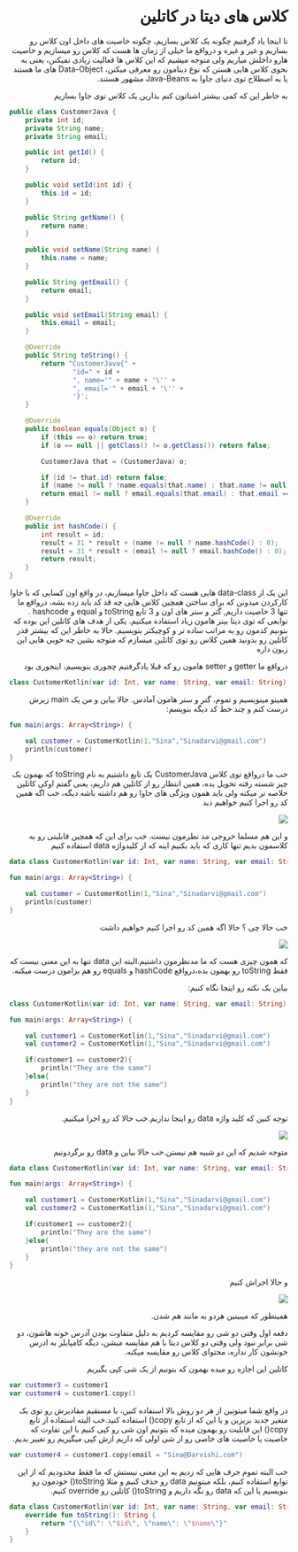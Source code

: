 <div dir="rtl">

# کلاس های دیتا در کاتلین

تا اینجا یاد گرفتیم چگونه یک کلاس بسازیم، چگونه خاصیت های داخل اون کلاس رو بسازیم و غیر و غیره و درواقع ما خیلی از زمان ها هست که کلاس رو میسازیم و خاصیت هارو داخلش میاریم ولی متوجه میشیم که این کلاس ها فعالیت زیادی نمیکنن، یعنی به نحوی کلاس هایی هستن که نوع دیتامون رو معرفی میکنن، Data-Object های ما هستند یا به اصطلاح توی دنیای جاوا به Java-Beans مشهور هستند.

به خاطر این که کمی بیشتر اشناتون کنم بذارین یک کلاس توی جاوا بسازیم

</div>

```java
public class CustomerJava {
    private int id;
    private String name;
    private String email;

    public int getId() {
        return id;
    }

    public void setId(int id) {
        this.id = id;
    }

    public String getName() {
        return name;
    }

    public void setName(String name) {
        this.name = name;
    }

    public String getEmail() {
        return email;
    }

    public void setEmail(String email) {
        this.email = email;
    }

    @Override
    public String toString() {
        return "CustomerJava{" +
                "id=" + id +
                ", name='" + name + '\'' +
                ", email='" + email + '\'' +
                '}';
    }

    @Override
    public boolean equals(Object o) {
        if (this == o) return true;
        if (o == null || getClass() != o.getClass()) return false;

        CustomerJava that = (CustomerJava) o;

        if (id != that.id) return false;
        if (name != null ? !name.equals(that.name) : that.name != null) return false;
        return email != null ? email.equals(that.email) : that.email == null;
    }

    @Override
    public int hashCode() {
        int result = id;
        result = 31 * result + (name != null ? name.hashCode() : 0);
        result = 31 * result + (email != null ? email.hashCode() : 0);
        return result;
    }
}
```

<div dir="rtl">

این یک از data-class هایی هست که داخل جاوا میسازیم، در واقع اون کسایی که با جاوا کارکردن میدونن که برای ساختن همچین کلاس هایی چه قد کد باید زده بشه، درواقع ما تنها 3 خاصیت داریم, گتر و ستر های اون و 3 تابع toString و equal و hashcode . توابعی که توی دیتا بینز هامون زیاد استفاده میکنیم. یکی از هدف های کاتلین این بوده که بتونیم کدمون رو به مراتب ساده تر و کوچیکتر بنویسیم. حالا به خاطر این که بیشتر قدر کاتلین رو بدونید همین کلاس رو توی کاتلین میسازم که متوجه بشین چه خوبی هایی این زبون داره

درواقع ما getter و setter هامون رو که قبلا یادگرفتیم  چجوری بنویسیم، اینجوری بود

</div>

```kotlin
class CustomerKotlin(var id: Int, var name: String, var email: String)
```

<div dir="rtl">

همینو مینویسیم و تموم، گتر و ستر هامون آمادس. حالا بیاین و من یک main زیرش درست کنم و چند خط کد دیگه بنویسم:

</div>

```kotlin
fun main(args: Array<String>) {

    val customer = CustomerKotlin(1,"Sina","Sinadarvi@gmail.com")
    println(customer)
}
```

<div dir="rtl">

خب ما درواقع توی کلاس CustomerJava یک تابع داشتیم به نام toString که بهمون یک چیز شسته رفته تحویل بده، همین انتظار رو از کاتلین هم داریم، یعنی گفتم اوکی کاتلین خلاصه تر میکنه ولی باید همون ویژگی های جاوا رو هم داشته باشه دیگه، خب اگه همین کد رو اجرا کنیم خواهیم دید

<img src="./result-1.PNG" />

و این هم مسلما خروجی مد نظرمون نیست. خب برای این که همچین قابلیتی رو به کلاسمون بدیم تنها کاری که باید بکنیم اینه که از کلیدواژه data استفاده کنیم

</div>

```kotlin
data class CustomerKotlin(var id: Int, var name: String, var email: String)

fun main(args: Array<String>) {

    val customer = CustomerKotlin(1,"Sina","Sinadarvi@gmail.com")
    println(customer)
}
```

<div dir="rtl">

خب حالا چی ؟ حالا اگه همین کد رو اجرا کنیم خواهیم داشت

<img src="./result-2.PNG" />

که همون چیزی هست که ما مدنظرمون داشتیم.البته این data تنها به این معنی نیست که فقط toString رو بهمون بده،درواقع hashCode و equals رو هم برامون درست میکنه.

بیاین یک نکته رو اینجا نگاه کنیم:


</div>

```kotlin
class CustomerKotlin(var id: Int, var name: String, var email: String)

fun main(args: Array<String>) {

    val customer1 = CustomerKotlin(1,"Sina","Sinadarvi@gmail.com")
    val customer2 = CustomerKotlin(1,"Sina","Sinadarvi@gmail.com")

    if(customer1 == customer2){
        println("They are the same")
    }else{
        println("they are not the same")
    }
}
```

<div dir="rtl">

توجه کنین که کلید واژه data رو اینجا نداریم.خب حالا کد رو اجرا میکنیم.

<img src="./result-3.PNG" />

متوجه شدیم که این دو شبیه هم نیستن.خب حالا بیاین و data رو برگردونیم

</div>

```kotlin
data class CustomerKotlin(var id: Int, var name: String, var email: String)

fun main(args: Array<String>) {

    val customer1 = CustomerKotlin(1,"Sina","Sinadarvi@gmail.com")
    val customer2 = CustomerKotlin(1,"Sina","Sinadarvi@gmail.com")

    if(customer1 == customer2){
        println("They are the same")
    }else{
        println("they are not the same")
    }
}
```

<div dir="rtl">

و حالا اجراش کنیم

<img src="./result-4.PNG" />

همینطور که میبینین هردو به مانند هم شدن.

دفعه اول وقتی دو شی رو مقایسه کردیم به دلیل متفاوت بودن آدرس خونه هاشون، دو شی برابر نبود ولی وقتی دو کلاس دیتا با هم مقایسه میشن، دیگه کامپایلر به ادرس خونشون کار نداره، محتوای کلاس رو مقایسه میکنه.

کاتلین این اجازه رو میده بهمون که بتونیم از یک شی کپی بگیریم

</div>

```kotlin
var customer3 = customer1
var customer4 = customer1.copy()
```

<div dir="rtl">

در واقع شما میتونین از هر دو روش بالا استفاده کنین، یا مستقیم مقادیرش رو توی یک متغیر جدید بریزین و یا این که از تابع copy() استفاده کنید.خب البته استفاده از تابع copy() این قابلیت رو بهمون میده که بتونیم اون شی رو کپی کنیم با این تفاوت که خاصیت یا خاصیت های خاصی رو از شی اولی که داریم ازش کپی میگیریم رو تغییر بدیم.

</div>

```kotlin
var customer4 = customer1.copy(email = "Sina@Darvishi.com")
```

<div dir="rtl">

خب البته تموم حرف هایی که زدیم به این معنی نیستش که ما فقط محدودیم که از این توابع استفاده کنیم، بلکه میتونیم data رو حذف کنیم و مثلا toString() خودمون رو بنویسیم یا این که data رو نگه داریم و toString() کاتلین رو override کنیم.

</div>

```kotlin
data class CustomerKotlin(var id: Int, var name: String, var email: String){
    override fun toString(): String {
        return "{\"id\": \"$id\", \"name\": \"$name\"}"
    }
}
```
